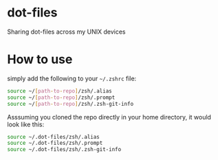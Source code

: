 # dot-files
Sharing dot-files across my UNIX devices

# How to use

simply add the following to your `~/.zshrc` file:

```bash
source ~/[path-to-repo]/zsh/.alias
source ~/[path-to-repo]/zsh/.prompt
source ~/[path-to-repo]/zsh/.zsh-git-info
```

Asssuming you cloned the repo directly in your home directory, it would look like this:

```bash
source ~/.dot-files/zsh/.alias
source ~/.dot-files/zsh/.prompt
source ~/.dot-files/zsh/.zsh-git-info
```